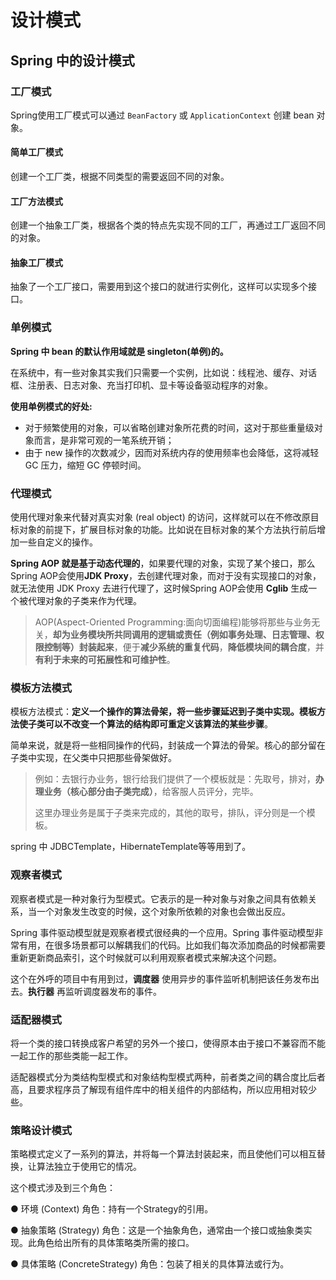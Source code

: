 # 设计模式

## Spring 中的设计模式

### 工厂模式

Spring使用工厂模式可以通过 `BeanFactory` 或 `ApplicationContext` 创建 bean 对象。

#### 简单工厂模式

创建一个工厂类，根据不同类型的需要返回不同的对象。

#### 工厂方法模式

创建一个抽象工厂类，根据各个类的特点先实现不同的工厂，再通过工厂返回不同的对象。

#### 抽象工厂模式

抽象了一个工厂接口，需要用到这个接口的就进行实例化，这样可以实现多个接口。

### 单例模式

**Spring 中 bean 的默认作用域就是 singleton(单例)的。** 

在系统中，有一些对象其实我们只需要一个实例，比如说：线程池、缓存、对话框、注册表、日志对象、充当打印机、显卡等设备驱动程序的对象。

**使用单例模式的好处:**

- 对于频繁使用的对象，可以省略创建对象所花费的时间，这对于那些重量级对象而言，是非常可观的一笔系统开销；
- 由于 new 操作的次数减少，因而对系统内存的使用频率也会降低，这将减轻 GC 压力，缩短 GC 停顿时间。

### 代理模式

使用代理对象来代替对真实对象 (real object) 的访问，这样就可以在不修改原目标对象的前提下，扩展目标对象的功能。比如说在目标对象的某个方法执行前后增加一些自定义的操作。

**Spring AOP 就是基于动态代理的**，如果要代理的对象，实现了某个接口，那么Spring AOP会使用**JDK Proxy**，去创建代理对象，而对于没有实现接口的对象，就无法使用 JDK Proxy 去进行代理了，这时候Spring AOP会使用 **Cglib** 生成一个被代理对象的子类来作为代理。

> AOP(Aspect-Oriented Programming:面向切面编程)能够将那些与业务无关，**却为业务模块所共同调用的逻辑或责任（例如事务处理、日志管理、权限控制等）封装起来**，便于**减少系统的重复代码**，**降低模块间的耦合度**，并**有利于未来的可拓展性和可维护性**。

### 模板方法模式

模板方法模式：**定义一个操作的算法骨架，将一些步骤延迟到子类中实现。模板方法使子类可以不改变一个算法的结构即可重定义该算法的某些步骤**。

简单来说，就是将一些相同操作的代码，封装成一个算法的骨架。核心的部分留在子类中实现，在父类中只把那些骨架做好。

> 例如：去银行办业务，银行给我们提供了一个模板就是：先取号，排对，**办理业务（核心部分由子类完成）**，给客服人员评分，完毕。
>
> 这里办理业务是属于子类来完成的，其他的取号，排队，评分则是一个模板。

 spring 中 JDBCTemplate，HibernateTemplate等等用到了。

### 观察者模式

观察者模式是一种对象行为型模式。它表示的是一种对象与对象之间具有依赖关系，当一个对象发生改变的时候，这个对象所依赖的对象也会做出反应。

Spring 事件驱动模型就是观察者模式很经典的一个应用。Spring 事件驱动模型非常有用，在很多场景都可以解耦我们的代码。比如我们每次添加商品的时候都需要重新更新商品索引，这个时候就可以利用观察者模式来解决这个问题。

这个在外呼的项目中有用到过，**调度器** 使用异步的事件监听机制把该任务发布出去。**执行器** 再监听调度器发布的事件。

### 适配器模式

将一个类的接口转换成客户希望的另外一个接口，使得原本由于接口不兼容而不能一起工作的那些类能一起工作。

适配器模式分为类结构型模式和对象结构型模式两种，前者类之间的耦合度比后者高，且要求程序员了解现有组件库中的相关组件的内部结构，所以应用相对较少些。

### 策略设计模式

策略模式定义了一系列的算法，并将每一个算法封装起来，而且使他们可以相互替换，让算法独立于使用它的情况。

这个模式涉及到三个角色：

● 环境 (Context) 角色：持有一个Strategy的引用。

● 抽象策略 (Strategy) 角色：这是一个抽象角色，通常由一个接口或抽象类实现。此角色给出所有的具体策略类所需的接口。

● 具体策略 (ConcreteStrategy) 角色：包装了相关的具体算法或行为。